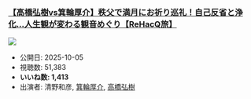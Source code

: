 ### [【高橋弘樹vs箕輪厚介】秩父で満月にお祈り巡礼！自己反省と浄化…人生観が変わる観音めぐり【ReHacQ旅】](https://www.youtube.com/watch?v=LLZH7j5UFgo)
[![](https://img.youtube.com/vi/LLZH7j5UFgo/sddefault.jpg)](https://www.youtube.com/watch?v=LLZH7j5UFgo)
-   公開日: 2025-10-05
-   視聴数: 51,383
-   **いいね数: 1,413**
-   出演者: 清野和彦, [箕輪厚介](/rehacq_fan/people/箕輪厚介 "wikilink"), [高橋弘樹](/rehacq_fan/people/高橋弘樹 "wikilink")
